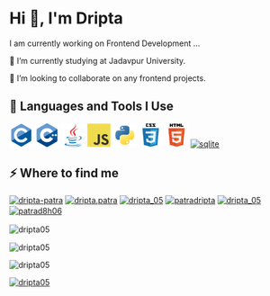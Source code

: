 <h1>Hi 👋, I'm Dripta</h1>
<p>I am currently working on Frontend Development ...</p>
<p>🔭 I’m currently studying at Jadavpur University.</p>
<p>👯 I’m looking to collaborate on any frontend projects.</p>

<h2>🚀 Languages and Tools I Use</h2>
<p><a target="_blank" href="https://raw.githubusercontent.com/devicons/devicon/master/icons/c/c-original.svg" style="display: inline-block;"><img src="https://raw.githubusercontent.com/devicons/devicon/master/icons/c/c-original.svg" alt="c" width="42" height="42" /></a>
<a target="_blank" href="https://raw.githubusercontent.com/devicons/devicon/master/icons/cplusplus/cplusplus-original.svg" style="display: inline-block;"><img src="https://raw.githubusercontent.com/devicons/devicon/master/icons/cplusplus/cplusplus-original.svg" alt="cplusplus" width="42" height="42" /></a>
<a target="_blank" href="https://raw.githubusercontent.com/devicons/devicon/master/icons/java/java-original.svg" style="display: inline-block;"><img src="https://raw.githubusercontent.com/devicons/devicon/master/icons/java/java-original.svg" alt="java" width="42" height="42" /></a>
<a target="_blank" href="https://raw.githubusercontent.com/devicons/devicon/master/icons/javascript/javascript-original.svg" style="display: inline-block;"><img src="https://raw.githubusercontent.com/devicons/devicon/master/icons/javascript/javascript-original.svg" alt="javascript" width="42" height="42" /></a>
<a target="_blank" href="https://raw.githubusercontent.com/devicons/devicon/master/icons/python/python-original.svg" style="display: inline-block;"><img src="https://raw.githubusercontent.com/devicons/devicon/master/icons/python/python-original.svg" alt="python" width="42" height="42" /></a>
<a target="_blank" href="https://raw.githubusercontent.com/devicons/devicon/master/icons/css3/css3-original-wordmark.svg" style="display: inline-block;"><img src="https://raw.githubusercontent.com/devicons/devicon/master/icons/css3/css3-original-wordmark.svg" alt="css3" width="42" height="42" /></a>
<a target="_blank" href="https://raw.githubusercontent.com/devicons/devicon/master/icons/html5/html5-original-wordmark.svg" style="display: inline-block;"><img src="https://raw.githubusercontent.com/devicons/devicon/master/icons/html5/html5-original-wordmark.svg" alt="html5" width="42" height="42" /></a>
<a target="_blank" href="https://www.vectorlogo.zone/logos/sqlite/sqlite-icon.svg" style="display: inline-block;"><img src="https://www.vectorlogo.zone/logos/sqlite/sqlite-icon.svg" alt="sqlite" width="42" height="42" /></a></p>
<h2>⚡️ Where to find me</h2>
<a href="https://linkedin.com/in/dripta-patra" target="blank"><img align="center" src="https://raw.githubusercontent.com/rahuldkjain/github-profile-readme-generator/master/src/images/icons/Social/linked-in-alt.svg" alt="dripta-patra" height="30" width="40" /></a>
<a href="https://fb.com/dripta.patra" target="blank"><img align="center" src="https://raw.githubusercontent.com/rahuldkjain/github-profile-readme-generator/master/src/images/icons/Social/facebook.svg" alt="dripta.patra" height="30" width="40" /></a>
<a href="https://instagram.com/dripta_05" target="blank"><img align="center" src="https://raw.githubusercontent.com/rahuldkjain/github-profile-readme-generator/master/src/images/icons/Social/instagram.svg" alt="dripta_05" height="30" width="40" /></a>
<a href="https://codeforces.com/profile/patradripta" target="blank"><img align="center" src="https://raw.githubusercontent.com/rahuldkjain/github-profile-readme-generator/master/src/images/icons/Social/codeforces.svg" alt="patradripta" height="30" width="40" /></a>
<a href="https://www.leetcode.com/dripta_05" target="blank"><img align="center" src="https://raw.githubusercontent.com/rahuldkjain/github-profile-readme-generator/master/src/images/icons/Social/leet-code.svg" alt="dripta_05" height="30" width="40" /></a>
<a href="https://auth.geeksforgeeks.org/user/patrad8h06" target="blank"><img align="center" src="https://raw.githubusercontent.com/rahuldkjain/github-profile-readme-generator/master/src/images/icons/Social/geeks-for-geeks.svg" alt="patrad8h06" height="30" width="40" /></a>
</p>

<p><img align="center" src="https://github-readme-stats.vercel.app/api?username=dripta05&show_icons=true&locale=en" alt="dripta05" /></p>
<p><img align="center" src="https://github-readme-streak-stats.herokuapp.com/?user=dripta05&" alt="dripta05" /></p>
<p><img src="https://github-readme-stats.vercel.app/api/top-langs?username=dripta05&show_icons=true&locale=en&layout=compact" alt="dripta05" /></p>
<p><a href="https://github.com/ryo-ma/github-profile-trophy"><img src="https://github-profile-trophy.vercel.app/?username=dripta05" alt="dripta05" /></a></p>



